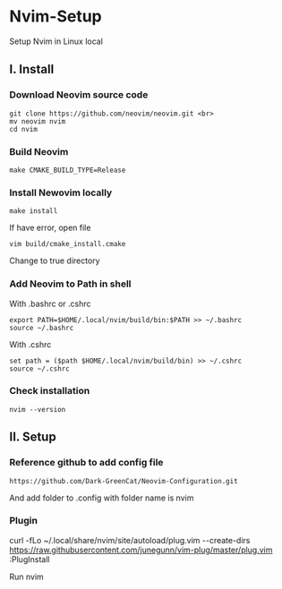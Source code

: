 # Nvim-Setup
Setup Nvim in Linux local

## I. Install
### Download Neovim source code
```
git clone https://github.com/neovim/neovim.git <br>
mv neovim nvim
cd nvim
```
### Build Neovim
```
make CMAKE_BUILD_TYPE=Release
```
### Install Newovim locally
```
make install
```
If have error, open file
```
vim build/cmake_install.cmake 
```
Change to true directory 

### Add Neovim to Path in shell
With .bashrc or .cshrc <br>
```
export PATH=$HOME/.local/nvim/build/bin:$PATH >> ~/.bashrc
source ~/.bashrc
```
With .cshrc 
```
set path = ($path $HOME/.local/nvim/build/bin) >> ~/.cshrc
source ~/.cshrc
```
### Check installation
```
nvim --version
```
## II. Setup
### Reference github to add config file
```
https://github.com/Dark-GreenCat/Neovim-Configuration.git
```
And add folder to .config with folder name is nvim

### Plugin 
curl -fLo ~/.local/share/nvim/site/autoload/plug.vim --create-dirs https://raw.githubusercontent.com/junegunn/vim-plug/master/plug.vim <br>
:PlugInstall <br>

Run nvim


